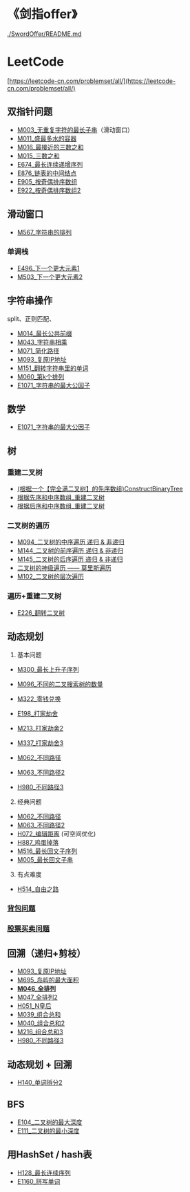 # 《剑指offer》
[./SwordOffer/README.md](./SwordOffer/README.md)

# LeetCode 
[https://leetcode-cn.com/problemset/all/](https://leetcode-cn.com/problemset/all/)

## 双指针问题
 - [M003_无重复字符的最长子串](./LeetCode/code000/M003_无重复字符的最长子串.java)（滑动窗口）
 - [M011_盛最多水的容器](./LeetCode/code000/M011_盛最多水的容器.java)
 - [M016_最接近的三数之和](./LeetCode/code000/M016_最接近的三数之和.java)
 - [M015_三数之和](./LeetCode/code000/M015_三数之和.java)
 - [E674_最长连续递增序列](./LeetCode/code600/E674_最长连续递增序列.java)
 - [E876_链表的中间结点](./LeetCode/code800/E876_链表的中间结点.java)
 - [E905_按奇偶排序数组](./LeetCode/code900/E905_按奇偶排序数组.java)
 - [E922_按奇偶排序数组2](./LeetCode/code900/E922_按奇偶排序数组2.java)
 
## 滑动窗口
 - [M567_字符串的排列](./LeetCode/code500/M567_字符串的排列.java) 

### 单调栈
 - [E496_下一个更大元素1](./LeetCode/code400/E496_下一个更大元素1.java)
 - [M503_下一个更大元素2](./LeetCode/code500/M503_下一个更大元素2.java)

## 字符串操作
split、正则匹配、
 - [M014_最长公共前缀](./LeetCode/code000/M014_最长公共前缀.java)
 - [M043_字符串相乘](./LeetCode/code000/M043_字符串相乘.java)
 - [M071_简化路径](./LeetCode/code000/M071_简化路径.java)
 - [M093_复原IP地址](./LeetCode/code000/M093_复原IP地址.java)
 - [M151_翻转字符串里的单词](./LeetCode/code100/M151_翻转字符串里的单词.java)
 - [M060_第k个排列](./LeetCode/code000/M060_第k个排列.java)
 - [E1071_字符串的最大公因子](./LeetCode/code1000/E1071_字符串的最大公因子.java)
 
## 数学
 - [E1071_字符串的最大公因子](./LeetCode/code1000/E1071_字符串的最大公因子.java)

## 树
### 重建二叉树
 - [(根据一个【完全满二叉树】的先序数组)ConstructBinaryTree](../common/util/ConstructBinaryTree.java)
 - [根据先序和中序数组_重建二叉树](./SwordOffer/树/b06_根据先序和中序数组_重建二叉树.java)
 - [根据后序和中序数组_重建二叉树](./SwordOffer/树/b06_根据后序和中序数组_重建二叉树.java)

### 二叉树的遍历
 - [M094_二叉树的中序遍历 递归 & 非递归](./LeetCode/code000/M094_二叉树的中序遍历.java)
 - [M144_二叉树的前序遍历 递归 & 非递归](./LeetCode/code100/M144_二叉树的前序遍历.java)
 - [M145_二叉树的后序遍历 递归 & 非递归](./LeetCode/code100/M145_二叉树的后序遍历.java)
 - [二叉树的神级遍历 —— 莫里斯遍历](./SwordOffer/树/MorrisTraversal.java)
 - [M102_二叉树的层次遍历](./LeetCode/code100/M102_二叉树的层次遍历.java)

### 遍历+重建二叉树
 - [E226_翻转二叉树](./LeetCode/code200/E226_翻转二叉树.java)


## 动态规划
1. 基本问题
 - [M300_最长上升子序列](./LeetCode/code300/M300_最长上升子序列.java)
 - [M096_不同的二叉搜索树的数量](./LeetCode/code000/M096_不同的二叉搜索树的数量.java)
 
 - [M322_零钱兑换](./LeetCode/code300/M322_零钱兑换.java)
 
 - [E198_打家劫舍](./LeetCode/code100/E198_打家劫舍.java)
 - [M213_打家劫舍2](./LeetCode/code200/M213_打家劫舍2.java) 
 - [M337_打家劫舍3](./LeetCode/code300/M337_打家劫舍3.java) 
 
 - [M062_不同路径](./LeetCode/code000/M062_不同路径.java)
 - [M063_不同路径2](./LeetCode/code000/M063_不同路径2.java)
 - [H980_不同路径3](./LeetCode/code900/H980_不同路径3.java)
 
2. 经典问题 
 - [M062_不同路径](./LeetCode/code000/M062_不同路径.java)
 - [M063_不同路径2](./LeetCode/code000/M063_不同路径2.java)
 - [H072_编辑距离](./LeetCode/code000/H072_编辑距离.java) (可空间优化)
 - [H887_鸡蛋掉落](./LeetCode/code800/H887_鸡蛋掉落.java)
 - [M516_最长回文子序列](./LeetCode/code500/M516_最长回文子序列.java)
 - [M005_最长回文子串](./LeetCode/code000/M005_最长回文子串.java)

3. 有点难度
 - [H514_自由之路](./LeetCode/code500/H514_自由之路.java)

### [背包问题](./LeetCode/动态规划/背包问题.md)
### [股票买卖问题](./LeetCode/动态规划/股票买卖问题.md)

 
## 回溯（递归+剪枝）
 - [M093_复原IP地址](./LeetCode/code000/M093_复原IP地址.java)
 - [M695_岛屿的最大面积](./LeetCode/code600/M695_岛屿的最大面积.java)
 - **[M046_全排列](./LeetCode/code000/M046_全排列.java)**
 - [M047_全排列2](./LeetCode/code000/M047_全排列2.java)
 - [H051_N皇后](./LeetCode/code000/H051_N皇后.java)
 - [M039_组合总和](./LeetCode/code000/M039_组合总和.java)
 - [M040_组合总和2](./LeetCode/code000/M040_组合总和2.java)
 - [M216_组合总和3](./LeetCode/code200/M216_组合总和3.java)
 - [H980_不同路径3](./LeetCode/code900/H980_不同路径3.java)

## 动态规划 + 回溯
 - [H140_单词拆分2](./LeetCode/code100/H140_单词拆分2.java)

## BFS
 - [E104_二叉树的最大深度](./LeetCode/code100/E104_二叉树的最大深度.java) 
 - [E111_二叉树的最小深度](./LeetCode/code100/E111_二叉树的最小深度.java) 
 
## 用HashSet / hash表
 - [H128_最长连续序列](./LeetCode/code100/H128_最长连续序列.java)
 - [E1160_拼写单词](./LeetCode/code1100/E1160_拼写单词.java) 